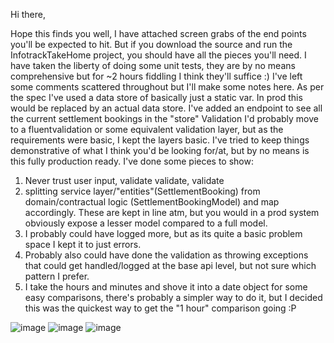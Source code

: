 
Hi there,

Hope this finds you well,
I have attached screen grabs of the end points you'll be expected to hit. But if you download the source and run the InfotrackTakeHome project, you should have all the pieces you'll need.
I have taken the liberty of doing some unit tests, they are by no means comprehensive but for ~2 hours fiddling I think they'll suffice :)
I've left some comments scattered throughout but I'll make some notes here.
As per the spec I've used a data store of basically just a static var. In prod this would be replaced by an actual data store.
I've added an endpoint to see all the current settlement bookings in the "store"
Validation I'd probably move to a fluentvalidation or some equivalent validation layer, but as the requirements were basic, I kept the layers basic.
I've tried to keep things demonstrative of what I think you'd be looking for/at, but by no means is this fully production ready. I've done some pieces to show:
1. Never trust user input, validate validate, validate
2. splitting service layer/"entities"(SettlementBooking) from domain/contractual logic (SettlementBookingModel) and map accordingly. These are kept in line atm, but you would in a prod system obviously expose a lesser model compared to a full model.
3. I probably could have logged more, but as its quite a basic problem space I kept it to just errors.
4. Probably also could have done the validation as throwing exceptions that could get handled/logged at the base api level, but not sure which pattern I prefer.
5. I take the hours and minutes and shove it into a date object for some easy comparisons, there's probably a simpler way to do it, but I decided this was the quickest way to get the "1 hour" comparison going :P

![image](https://github.com/tsunamisukoto/InfotrackTakeHome/assets/11450584/99fba959-44c2-4aaa-8140-e27c2705ab52)
![image](https://github.com/tsunamisukoto/InfotrackTakeHome/assets/11450584/706e8795-9224-4405-91db-3ae206a599a2)
![image](https://github.com/tsunamisukoto/InfotrackTakeHome/assets/11450584/d5b861d8-fa7b-4a2c-a43d-4cf92e427fab)
